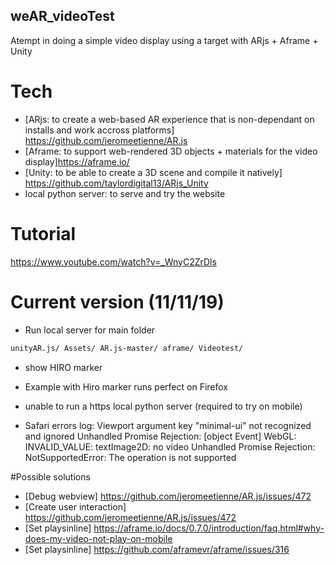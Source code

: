 ## weAR_videoTest
Atempt in doing a simple video display using a target with ARjs + Aframe + Unity

# Tech
- [ARjs: to create a web-based AR experience that is non-dependant on installs and work accross platforms] https://github.com/jeromeetienne/AR.js
- [Aframe: to support web-rendered 3D objects + materials for the video display]https://aframe.io/
- [Unity: to be able to create a 3D scene and compile it natively] https://github.com/taylordigital13/ARjs_Unity
- local python server: to serve and try the website

# Tutorial
https://www.youtube.com/watch?v=_WnyC2ZrDls

# Current version (11/11/19)
- Run local server for main folder
```bash 
unityAR.js/ Assets/ AR.js-master/ aframe/ Videotest/ 
```
- show HIRO marker

- Example with Hiro marker runs perfect on Firefox
- unable to run a https local python server (required to try on mobile)
- Safari errors log:
Viewport argument key "minimal-ui" not recognized and ignored
Unhandled Promise Rejection: [object Event]
WebGL: INVALID_VALUE: textImage2D: no video
Unhandled Promise Rejection: NotSupportedError: The operation is not supported

#Possible solutions
- [Debug webview] https://github.com/jeromeetienne/AR.js/issues/472
- [Create user interaction] https://github.com/jeromeetienne/AR.js/issues/472
- [Set playsinline] https://aframe.io/docs/0.7.0/introduction/faq.html#why-does-my-video-not-play-on-mobile
- [Set playsinline] https://github.com/aframevr/aframe/issues/316
